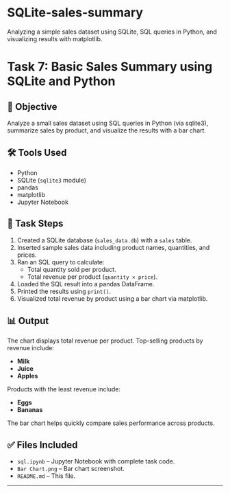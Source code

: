 # SQLite-sales-summary
Analyzing a simple sales dataset using SQLite, SQL queries in Python, and visualizing results with matplotlib.


# Task 7: Basic Sales Summary using SQLite and Python

## 📌 Objective
Analyze a small sales dataset using SQL queries in Python (via sqlite3), summarize sales by product, and visualize the results with a bar chart.

## 🛠 Tools Used
- Python
- SQLite (`sqlite3` module)
- pandas
- matplotlib
- Jupyter Notebook

## 🧩 Task Steps
1. Created a SQLite database (`sales_data.db`) with a `sales` table.
2. Inserted sample sales data including product names, quantities, and prices.
3. Ran an SQL query to calculate:
   - Total quantity sold per product.
   - Total revenue per product (`quantity × price`).
4. Loaded the SQL result into a pandas DataFrame.
5. Printed the results using `print()`.
6. Visualized total revenue by product using a bar chart via matplotlib.

## 📊 Output
The chart displays total revenue per product. Top-selling products by revenue include:
- **Milk**
- **Juice**
- **Apples**

Products with the least revenue include:
- **Eggs**
- **Bananas**

The bar chart helps quickly compare sales performance across products.



## ✅ Files Included
- `sql.ipynb` – Jupyter Notebook with complete task code.
- `Bar Chart.png` – Bar chart screenshot.
- `README.md` – This file.

---
